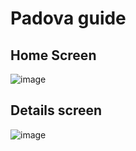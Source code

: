 # Padova guide

## Home Screen
![image](https://github.com/user-attachments/assets/4a42d343-0360-4728-b055-bb6554f96583)

## Details screen
![image](https://github.com/user-attachments/assets/8542b386-4c7b-4fc8-b51e-6f9db5c27f15)
